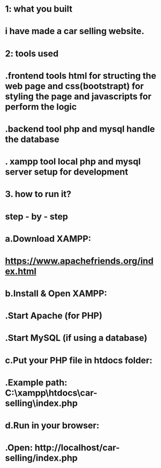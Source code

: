 # 1: what you built
# i have made a car selling website.

# 2: tools used
# .frontend tools html for structing the web page and css(bootstrapt) for styling the page and javascripts for perform the logic
# .backend tool php and mysql handle the database
# . xampp tool local php and mysql server setup for development

# 3. how to run it?
# step - by - step
# a.Download XAMPP:
#   https://www.apachefriends.org/index.html

# b.Install & Open XAMPP:

#   .Start Apache (for PHP)

#   .Start MySQL (if using a database)

# c.Put your PHP file in htdocs folder:

#   .Example path: C:\xampp\htdocs\car-selling\index.php

# d.Run in your browser:

#   .Open: http://localhost/car-selling/index.php
